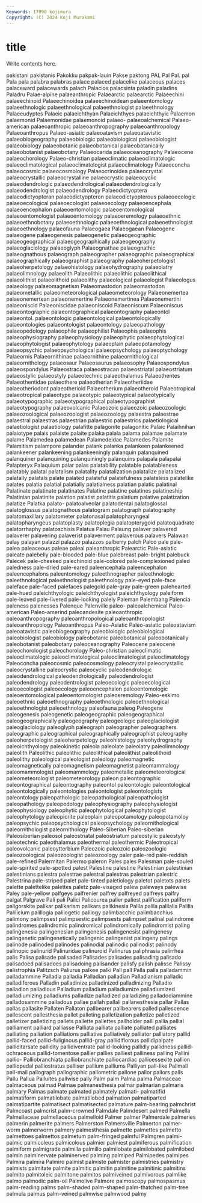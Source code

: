 ```yaml
---
Keywords: 17090 kojimura
Copyright: (C) 2024 Koji Murakami
---
```


# title

Write contents here.



 pakistani pakistanis Pakokku pakpak-lauin
Pakse paktong PAL Pal Pal. pal Pala pala palabra palabras
palace palaced palacelike palaceous palaces palaceward palacewards palach Palacios palacsinta
paladin paladins Paladru Palae-alpine palaeanthropic Palaearctic palaearctic Palaeechini palaeechinoid Palaeechinoidea
palaeechinoidean palaeentomology palaeethnologic palaeethnological palaeethnologist palaeethnology Palaeeudyptes Palaeic palaeichthyan Palaeichthyes
palaeichthyic Palaemon palaemonid Palaemonidae palaemonoid palaeo- palaeoalchemical Palaeo-american palaeoanthropic palaeoanthropography
palaeoanthropology Palaeoanthropus Palaeo-asiatic palaeoatavism palaeoatavistic palaeobiogeography palaeobiologic palaeobiological palaeobiologist palaeobiology
palaeobotanic palaeobotanical palaeobotanically palaeobotanist palaeobotany Palaeocarida palaeoceanography Palaeocene palaeochorology Palaeo-christian
palaeoclimatic palaeoclimatologic palaeoclimatological palaeoclimatologist palaeoclimatology Palaeoconcha palaeocosmic palaeocosmology Palaeocrinoidea palaeocrystal
palaeocrystallic palaeocrystalline palaeocrystic palaeocyclic palaeodendrologic palaeodendrological palaeodendrologically palaeodendrologist palaeodendrology Palaeodictyoptera
palaeodictyopteran palaeodictyopteron palaeodictyopterous palaeoecologic palaeoecological palaeoecologist palaeoecology palaeoencephala palaeoencephalon palaeoentomologic
palaeoentomological palaeoentomologist palaeoentomology palaeoeremology palaeoethnic palaeoethnobotany palaeoethnologic palaeoethnological palaeoethnologist palaeoethnology
palaeofauna Palaeogaea Palaeogaean Palaeogene palaeogene palaeogenesis palaeogenetic palaeogeographic palaeogeographical palaeogeographically
palaeogeography palaeoglaciology palaeoglyph Palaeognathae palaeognathic palaeognathous palaeograph palaeographer palaeographic palaeographical
palaeographically palaeographist palaeography palaeoherpetologist palaeoherpetology palaeohistology palaeohydrography palaeolatry palaeolimnology palaeolith
Palaeolithic palaeolithic palaeolithical palaeolithist palaeolithoid palaeolithy palaeological palaeologist Palaeologus palaeology
palaeomagnetism Palaeomastodon palaeomastodon palaeometallic palaeometeorological palaeometeorology Palaeonemertea palaeonemertean palaeonemertine Palaeonemertinea
Palaeonemertini palaeoniscid Palaeoniscidae palaeoniscoid Palaeoniscum Palaeoniscus palaeontographic palaeontographical palaeontography palaeontol
palaeontol. palaeontologic palaeontological palaeontologically palaeontologies palaeontologist palaeontology palaeopathology palaeopedology palaeophile
palaeophilist Palaeophis palaeophis palaeophysiography palaeophysiology palaeophytic palaeophytological palaeophytologist palaeophytology palaeoplain
palaeopotamology palaeopsychic palaeopsychological palaeopsychology palaeoptychology Palaeornis Palaeornithinae palaeornithine palaeornithological palaeornithology
palaeosaur Palaeosaurus palaeosophy Palaeospondylus palaeospondylus Palaeostraca palaeostracan palaeostriatal palaeostriatum palaeostylic
palaeostyly palaeotechnic palaeothalamus Palaeothentes Palaeothentidae palaeothere palaeotherian Palaeotheriidae palaeotheriodont palaeotherioid
Palaeotherium palaeotheroid Palaeotropical palaeotropical palaeotype palaeotypic palaeotypical palaeotypically palaeotypographic palaeotypographical
palaeotypographist palaeotypography palaeovolcanic Palaeozoic palaeozoic palaeozoologic palaeozoological palaeozoologist palaeozoology palaestra
palaestrae palaestral palaestras palaestrian palaestric palaestrics palaetiological palaetiologist palaetiology palafitte
palagonite palagonitic Palaic Palaihnihan palaiotype palais palaiste palaite palaka palala
palama palamae palamate palame Palamedea palamedean Palamedeidae Palamedes Palamite Palamitism
palampore palander palank palanka palankeen palankeened palankeener palankeening palankeeningly palanquin
palanquined palanquiner palanquining palanquiningly palanquins palapala palapalai Palapteryx Palaquium palar
palas palatability palatable palatableness palatably palatal palatalism palatality palatalization palatalize
palatalized palatally palatals palate palated palateful palatefulness palateless palatelike palates
palatia palatial palatially palatialness palatian palatic palatinal Palatinate palatinate palatinates
Palatine palatine palatines palatineship Palatinian palatinite palation palatist palatitis palatium
palative palatization palatize Palatka palato- palatoalveolar palatodental palatoglossal palatoglossus palatognathous
palatogram palatograph palatography palatomaxillary palatometer palatonasal palatopharyngeal palatopharyngeus palatoplasty palatoplegia
palatopterygoid palatoquadrate palatorrhaphy palatoschisis Palatua Palau Palaung palaver palavered palaverer
palavering palaverist palaverment palaverous palavers Palawan palay palayan palazzi palazzo
palazzos palberry palch Palco pale pale- palea paleaceous paleae paleal
paleanthropic Palearctic Pale-asiatic paleate palebelly pale-blooded pale-blue palebreast pale-bright palebuck
Palecek pale-cheeked palechinoid pale-colored pale-complexioned paled paledness pale-dried pale-eared paleencephala
paleencephalon paleencephalons paleentomology paleethnographer paleethnologic paleethnological paleethnologist paleethnology pale-eyed pale-face
paleface pale-faced palefaces palegold pale-gray pale-green palehearted pale-hued paleichthyologic paleichthyologist
paleichthyology paleiform pale-leaved pale-livered pale-looking palely Paleman Palembang Palencia paleness
palenesses Palenque Palenville paleo- paleoalchemical Paleo-american Paleo-amerind paleoandesite paleoanthropic paleoanthropography
paleoanthropological paleoanthropologist paleoanthropology Paleoanthropus Paleo-Asiatic Paleo-asiatic paleoatavism paleoatavistic paleobiogeography paleobiologic
paleobiological paleobiologist paleobiology paleobotanic paleobotanical paleobotanically paleobotanist paleobotany paleoceanography Paleocene
paleocene paleochorologist paleochorology Paleo-christian paleoclimatic paleoclimatologic paleoclimatological paleoclimatologist paleoclimatology Paleoconcha
paleocosmic paleocosmology paleocrystal paleocrystallic paleocrystalline paleocrystic paleocyclic paleodendrologic paleodendrological paleodendrologically
paleodendrologist paleodendrology paleodentrologist paleoecologic paleoecological paleoecologist paleoecology paleoencephalon paleoentomologic paleoentomological
paleoentomologist paleoeremology Paleo-eskimo paleoethnic paleoethnography paleoethnologic paleoethnological paleoethnologist paleoethnology paleofauna
paleog Paleogene paleogenesis paleogenetic paleogeographic paleogeographical paleogeographically paleogeography paleogeologic paleoglaciologist
paleoglaciology paleoglyph paleograph paleographer paleographers paleographic paleographical paleographically paleographist paleography
paleoherpetologist paleoherpetology paleohistology paleohydrography paleoichthyology paleokinetic paleola paleolate paleolatry paleolimnology
paleolith Paleolithic paleolithic paleolithical paleolithist paleolithoid paleolithy paleological paleologist paleology
paleomagnetic paleomagnetically paleomagnetism paleomagnetist paleomammalogy paleomammologist paleomammology paleometallic paleometeorological paleometeorologist
paleometeorology paleon paleontographic paleontographical paleontography paleontol paleontologic paleontological paleontologically paleontologies
paleontologist paleontologists paleontology paleopathologic paleopathological paleopathologist paleopathology paleopedology paleophysiography paleophysiologist
paleophysiology paleophytic paleophytological paleophytologist paleophytology paleopicrite paleoplain paleopotamology paleopotamoloy paleopsychic
paleopsychological paleopsychology paleornithological paleornithologist paleornithology Paleo-Siberian Paleo-siberian Paleosiberian paleosol paleostriatal
paleostriatum paleostylic paleostyly paleotechnic paleothalamus paleothermal paleothermic Paleotropical paleovolcanic paleoytterbium
Paleozoic paleozoic paleozoologic paleozoological paleozoologist paleozoology paler pale-red pale-reddish pale-refined
Palermitan Palermo paleron Pales pales Palesman pale-souled pale-spirited pale-spotted palest
Palestine palestine Palestinian palestinian palestinians palestra palestrae palestral palestras palestrian
palestric Palestrina pale-striped palet pale-tinted paletiology paletot paletots palets palette
palettelike palettes paletz pale-visaged palew paleways palewise Paley pale-yellow palfgeys
palfrenier palfrey palfreyed palfreys palfry palgat Palgrave Pali pali Palici
Palicourea palier paliest palification paliform paligorskite palikar palikarism palikars palikinesia
Palila palila palilalia Palilia Palilicium palillogia palilogetic palilogy palimbacchic palimbacchius
palimony palimpsest palimpsestic palimpsests palimpset palinal palindrome palindromes palindromic palindromical
palindromically palindromist paling palingenesia palingenesian palingenesis palingenesist palingenesy palingenetic palingenetically
palingenic palingenist palingeny palings palinode palinoded palinodes palinodial palinodic palinodist
palinody palinopic palinurid Palinuridae palinuroid Palinurus paliphrasia palirrhea palis Palisa
palisade palisaded Palisades palisades palisading palisado palisadoed palisadoes palisadoing palisander
palisfy palish palisse Palissy palistrophia Palitzsch Paliurus palkee palki Pall
pall Palla palla palladammin palladammine Palladia palladia Palladian palladian Palladianism
palladic palladiferous Palladin palladinize palladinized palladinizing Palladio palladion palladious Palladium
palladium palladiumize palladiumized palladiumizing palladiums palladize palladized palladizing palladodiammine palladosammine
palladous pallae pallah pallall pallanesthesia pallar Pallas pallas pallasite Pallaten
Pallaton pallbearer pallbearers palled pallescence pallescent pallesthesia pallet palleting palletization
palletize palletized palletizer palletizing pallets pallette pallettes pallholder palli pallia
pallial palliament palliard palliasse Palliata palliata palliate palliated palliates palliating
palliation palliations palliative palliatively palliator palliatory pallid pallid-faced pallid-fuliginous pallid-gray
pallidiflorous pallidipalpate palliditarsate pallidity pallidiventrate pallid-looking pallidly pallidness pallid-ochraceous pallid-tomentose
pallier pallies palliest palliness palling Pallini pallio- Palliobranchiata palliobranchiate palliocardiac
pallioessexite pallion palliopedal palliostratus palliser pallium palliums Palliyan pall-like Pallmall
pall-mall pallograph pallographic pallometric pallone pallor pallors palls Pallu Pallua
Palluites pallwise pally Palm palm Palma palma Palmaceae palmaceous palmad
Palmae palmanesthesia palmar palmarian palmaris palmary Palmas palmate palmated palmately
palmati- palmatifid palmatiform palmatilobate palmatilobed palmation palmatiparted palmatipartite palmatisect palmatisected
palmature palm-bearing palmchrist Palmcoast palmcrist palm-crowned Palmdale Palmdesert palmed Palmella
Palmellaceae palmellaceous palmelloid Palmer palmer Palmerdale palmeries palmerin palmerite palmers
Palmerston Palmersville Palmerton palmer-worm palmerworm palmery palmesthesia palmette palmettes palmetto
palmettoes palmettos palmetum palm-fringed palmful Palmgren palmi- palmic palmicoleus palmicolous
palmier palmiest palmiferous palmification palmiform palmigrade palmilla palmillo palmilobate palmilobated
palmilobed palmin palminervate palminerved palming palmiped Palmipedes palmipes Palmira palmira
Palmiro palmist palmiste palmister palmistries palmistry palmists palmitate palmite palmitic
palmitin palmitine palmitinic palmitins palmito palmitoleic palmitone palmitos palmiveined palmivorous
palmlike palmo palmodic palm-oil Palmolive Palmore palmoscopy palmospasmus palm-reading palms
palm-shaded palm-shaped palm-thatched palm-tree palmula palmus palm-veined palmwise palmwood palmy
